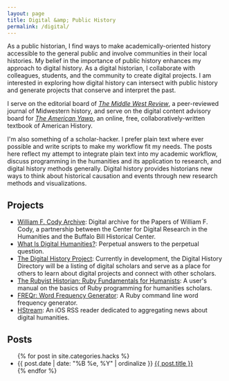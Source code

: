 ```yaml
---
layout: page
title: Digital &amp; Public History
permalink: /digital/
---
```


As a public historian, I find ways to make academically-oriented history
accessible to the general public and involve communities in their local
histories. My belief in the importance of public history enhances my
approach to digital history. As a digital historian, I collaborate with
colleagues, students, and the community to create digital projects. I am
interested in exploring how digital history can intersect with public
history and generate projects that conserve and interpret the past.

I serve on the editorial board of *[The Middle West Review][]*, a
peer-reviewed journal of Midwestern history, and serve on the digital
content advisory board for *[The American Yawp][]*, an online, free,
collaboratively-written textbook of American History.

I'm also something of a scholar-hacker. I prefer plain text where ever
possible and write scripts to make my workflow fit my needs. The posts
here reflect my attempt to integrate plain text into my academic
workflow, discuss programming in the humanities and its application to
research, and digital history methods generally. Digital history
provides historians new ways to think about historical causation and
events through new research methods and visualizations.

## Projects

* [William F. Cody Archive](http://codyarchive.org/): Digital archive for the Papers of William F. Cody, a partnership between the Center for Digital Research in the Humanities and the Buffalo Bill Historical Center.
* [What Is Digital Humanities?](http://whatisdigitalhumanities.com): Perpetual answers to the perpetual question.
* [The Digital History Project](http://digitalhistory.unl.edu/): Currently in development, the Digital History Directory will be a listing of digital scholars and serve as a place for others to learn about digital projects and connect with other scholars.
* [The Rubyist Historian: Ruby Fundamentals for Humanists](http://hepplerj.github.com/rubyist-historian/): A user's manual on the basics of Ruby programming for humanities scholars.
* [FREQr: Word Frequency Generator](https://github.com/hepplerj/FREQr): A Ruby command line word frequency generator.
* [HStream](https://github.com/hepplerj/HStream): An iOS RSS reader dedicated to aggregating news about digital humanities.

## Posts

<ul class="listing">
{% for post in site.categories.hacks %}
    <li>
        <span>{{ post.date | date: "%B %e, %Y" | ordinalize  }}</span>
        <a href="{{ post.url }}">{{ post.title }}</a>
    </li>
{% endfor %}
</ul>

[The Middle West Review]: https://uimiddle.wordpress.com/
[The American Yawp]: http://www.americanyawp.com/
